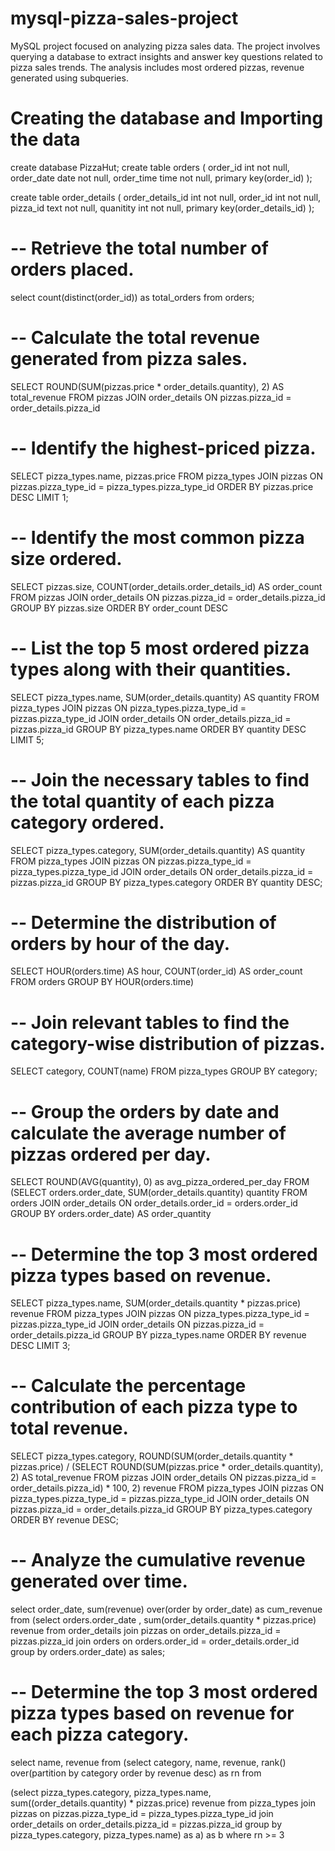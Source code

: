 # mysql-pizza-sales-project
MySQL project focused on analyzing pizza sales data. The project involves querying a database to extract insights and answer key questions related to pizza sales trends. The analysis includes most ordered pizzas, revenue generated using subqueries.

# Creating the database and Importing the data 
create database PizzaHut;
create table orders (
order_id int not null,
order_date date not null,
order_time time not null,
primary key(order_id) );

create table order_details (
order_details_id int not null,
order_id int not null,
pizza_id text not null,
quanitity int not null,
primary key(order_details_id) );

# -- Retrieve the total number of orders placed.
select count(distinct(order_id)) as total_orders
from orders;

# -- Calculate the total revenue generated from pizza sales.

SELECT 
    ROUND(SUM(pizzas.price * order_details.quantity),
            2) AS total_revenue
FROM
    pizzas
        JOIN
    order_details ON pizzas.pizza_id = order_details.pizza_id

#    -- Identify the highest-priced pizza.

SELECT 
    pizza_types.name, pizzas.price
FROM
    pizza_types
        JOIN
    pizzas ON pizzas.pizza_type_id = pizza_types.pizza_type_id
ORDER BY pizzas.price DESC
LIMIT 1;

# -- Identify the most common pizza size ordered.

SELECT 
    pizzas.size,
    COUNT(order_details.order_details_id) AS order_count
FROM
    pizzas
        JOIN
    order_details ON pizzas.pizza_id = order_details.pizza_id
GROUP BY pizzas.size
ORDER BY order_count DESC

# -- List the top 5 most ordered pizza types along with their quantities.

SELECT 
    pizza_types.name, SUM(order_details.quantity) AS quantity
FROM
    pizza_types
        JOIN
    pizzas ON pizza_types.pizza_type_id = pizzas.pizza_type_id
        JOIN
    order_details ON order_details.pizza_id = pizzas.pizza_id
GROUP BY pizza_types.name
ORDER BY quantity DESC
LIMIT 5;

# -- Join the necessary tables to find the total quantity of each pizza category ordered.

SELECT 
    pizza_types.category,
    SUM(order_details.quantity) AS quantity
FROM
    pizza_types
        JOIN
    pizzas ON pizzas.pizza_type_id = pizza_types.pizza_type_id
        JOIN
    order_details ON order_details.pizza_id = pizzas.pizza_id
GROUP BY pizza_types.category
ORDER BY quantity DESC;

# -- Determine the distribution of orders by hour of the day.
SELECT 
    HOUR(orders.time) AS hour, COUNT(order_id) AS order_count
FROM
    orders
GROUP BY HOUR(orders.time)

# -- Join relevant tables to find the category-wise distribution of pizzas.

SELECT 
    category, COUNT(name)
FROM
    pizza_types
GROUP BY category;

# -- Group the orders by date and calculate the average number of pizzas ordered per day.

SELECT 
    ROUND(AVG(quantity), 0) as avg_pizza_ordered_per_day
FROM
    (SELECT 
        orders.order_date, SUM(order_details.quantity) quantity
    FROM
        orders
    JOIN order_details ON order_details.order_id = orders.order_id
    GROUP BY orders.order_date) AS order_quantity

#    -- Determine the top 3 most ordered pizza types based on revenue.

SELECT 
    pizza_types.name,
    SUM(order_details.quantity * pizzas.price) revenue
FROM
    pizza_types
        JOIN
    pizzas ON pizza_types.pizza_type_id = pizzas.pizza_type_id
        JOIN
    order_details ON pizzas.pizza_id = order_details.pizza_id
GROUP BY pizza_types.name
ORDER BY revenue DESC
LIMIT 3;

# -- Calculate the percentage contribution of each pizza type to total revenue.

SELECT 
    pizza_types.category,
    ROUND(SUM(order_details.quantity * pizzas.price) / (SELECT 
                    ROUND(SUM(pizzas.price * order_details.quantity),
                                2) AS total_revenue
                FROM
                    pizzas
                        JOIN
                    order_details ON pizzas.pizza_id = order_details.pizza_id) * 100,
            2) revenue
FROM
    pizza_types
        JOIN
    pizzas ON pizza_types.pizza_type_id = pizzas.pizza_type_id
        JOIN
    order_details ON pizzas.pizza_id = order_details.pizza_id
GROUP BY pizza_types.category
ORDER BY revenue DESC;

# -- Analyze the cumulative revenue generated over time.

select order_date,
sum(revenue) over(order by order_date) as cum_revenue
from
(select orders.order_date ,
sum(order_details.quantity * pizzas.price) revenue
from order_details
join pizzas
on order_details.pizza_id = pizzas.pizza_id
join orders
on orders.order_id = order_details.order_id
group by orders.order_date) as sales;

# -- Determine the top 3 most ordered pizza types based on revenue for each pizza category.

select name, revenue 
from
(select category, name, revenue,
rank() over(partition by category order by revenue desc) as rn
from

(select pizza_types.category, pizza_types.name,
sum((order_details.quantity) * pizzas.price) revenue
from pizza_types
join pizzas
on pizzas.pizza_type_id = pizza_types.pizza_type_id
join order_details
on order_details.pizza_id = pizzas.pizza_id
group by  pizza_types.category, pizza_types.name) as a) as b
where rn >= 3
